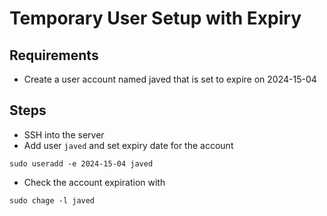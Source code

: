 # Temporary User Setup with Expiry

## Requirements
- Create a user account named javed that is set to expire on 2024-15-04

## Steps
- SSH into the server
- Add user `javed` and set expiry date for the account
```console
sudo useradd -e 2024-15-04 javed
```
- Check the account expiration with
```console
sudo chage -l javed
```  
